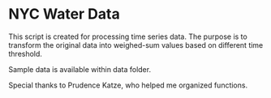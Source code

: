 # NYC Water Data

This script is created for processing time series data.
The purpose is to transform the original data into weighed-sum values based on different time threshold.  

Sample data is available within data folder. 

Special thanks to Prudence Katze, 
who helped me organized functions. 

